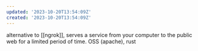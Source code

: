 ```yaml
---
updated: '2023-10-20T13:54:09Z'
created: '2023-10-20T13:54:09Z'
---
```

alternative to [[ngrok]], serves a service from your computer to the public web for a limited period of time. OSS (apache), rust